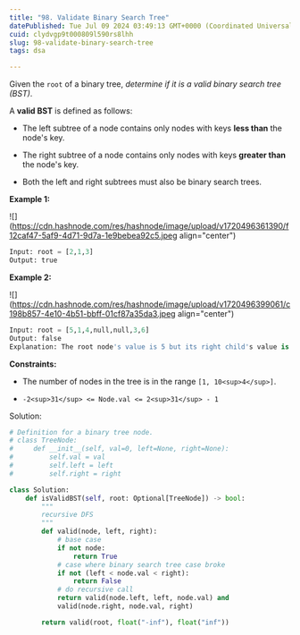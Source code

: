 ```yaml
---
title: "98. Validate Binary Search Tree"
datePublished: Tue Jul 09 2024 03:49:13 GMT+0000 (Coordinated Universal Time)
cuid: clydvgp9t000809l590rs8lhh
slug: 98-validate-binary-search-tree
tags: dsa

---
```


Given the `root` of a binary tree, *determine if it is a valid binary search tree (BST)*.

A **valid BST** is defined as follows:

* The left subtree of a node contains only nodes with keys **less than** the node's key.
    
* The right subtree of a node contains only nodes with keys **greater than** the node's key.
    
* Both the left and right subtrees must also be binary search trees.
    

**Example 1:**

![](https://cdn.hashnode.com/res/hashnode/image/upload/v1720496361390/f12caf47-5af9-4d71-9d7a-1e9bebea92c5.jpeg align="center")

```python
Input: root = [2,1,3]
Output: true
```

**Example 2:**

![](https://cdn.hashnode.com/res/hashnode/image/upload/v1720496399061/c198b857-4e10-4b51-bbff-01cf87a35da3.jpeg align="center")

```python
Input: root = [5,1,4,null,null,3,6]
Output: false
Explanation: The root node's value is 5 but its right child's value is 4.
```

**Constraints:**

* The number of nodes in the tree is in the range `[1, 10<sup>4</sup>]`.
    
* `-2<sup>31</sup> <= Node.val <= 2<sup>31</sup> - 1`
    

Solution:

```python
# Definition for a binary tree node.
# class TreeNode:
#     def __init__(self, val=0, left=None, right=None):
#         self.val = val
#         self.left = left
#         self.right = right

class Solution:
    def isValidBST(self, root: Optional[TreeNode]) -> bool:
        """
        recursive DFS
        """
        def valid(node, left, right):
            # base case
            if not node:
                return True
            # case where binary search tree case broke
            if not (left < node.val < right):
                return False
            # do recursive call
            return valid(node.left, left, node.val) and 
            valid(node.right, node.val, right)

        return valid(root, float("-inf"), float("inf"))
```
